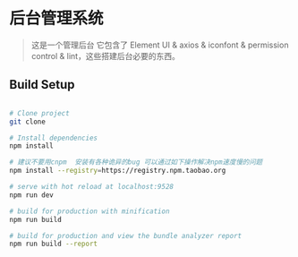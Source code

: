 # 后台管理系统

> 这是一个管理后台 它包含了 Element UI & axios & iconfont & permission control & lint，这些搭建后台必要的东西。

 
## Build Setup

``` bash

# Clone project
git clone

# Install dependencies
npm install

# 建议不要用cnpm  安装有各种诡异的bug 可以通过如下操作解决npm速度慢的问题
npm install --registry=https://registry.npm.taobao.org

# serve with hot reload at localhost:9528
npm run dev

# build for production with minification
npm run build

# build for production and view the bundle analyzer report
npm run build --report
```
